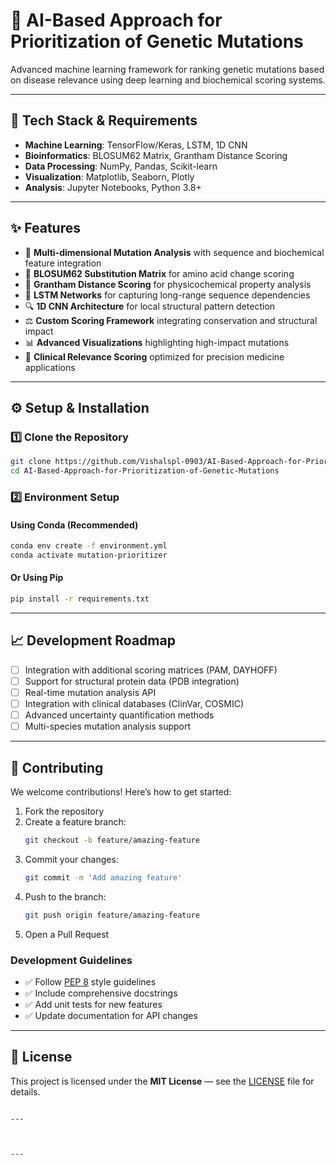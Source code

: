 # 🧬 AI-Based Approach for Prioritization of Genetic Mutations

Advanced machine learning framework for ranking genetic mutations based on disease relevance using deep learning and biochemical scoring systems.

---

## 🔧 Tech Stack & Requirements

- **Machine Learning**: TensorFlow/Keras, LSTM, 1D CNN
- **Bioinformatics**: BLOSUM62 Matrix, Grantham Distance Scoring
- **Data Processing**: NumPy, Pandas, Scikit-learn
- **Visualization**: Matplotlib, Seaborn, Plotly
- **Analysis**: Jupyter Notebooks, Python 3.8+

---

## ✨ Features

- 🧬 **Multi-dimensional Mutation Analysis** with sequence and biochemical feature integration
- 🔗 **BLOSUM62 Substitution Matrix** for amino acid change scoring
- 📏 **Grantham Distance Scoring** for physicochemical property analysis
- 🧠 **LSTM Networks** for capturing long-range sequence dependencies
- 🔍 **1D CNN Architecture** for local structural pattern detection
- ⚖️ **Custom Scoring Framework** integrating conservation and structural impact
- 📊 **Advanced Visualizations** highlighting high-impact mutations
- 🎯 **Clinical Relevance Scoring** optimized for precision medicine applications

---

## ⚙️ Setup & Installation

### 1️⃣ Clone the Repository

```bash
git clone https://github.com/Vishalspl-0903/AI-Based-Approach-for-Prioritization-of-Genetic-Mutations.git
cd AI-Based-Approach-for-Prioritization-of-Genetic-Mutations
```

### 2️⃣ Environment Setup

#### Using Conda (Recommended)

```bash
conda env create -f environment.yml
conda activate mutation-prioritizer
```

#### Or Using Pip

```bash
pip install -r requirements.txt
```

---

## 📈 Development Roadmap

- [ ] Integration with additional scoring matrices (PAM, DAYHOFF)
- [ ] Support for structural protein data (PDB integration)
- [ ] Real-time mutation analysis API
- [ ] Integration with clinical databases (ClinVar, COSMIC)
- [ ] Advanced uncertainty quantification methods
- [ ] Multi-species mutation analysis support

---

## 🤝 Contributing

We welcome contributions! Here’s how to get started:

1. Fork the repository
2. Create a feature branch:  
   ```bash
   git checkout -b feature/amazing-feature
   ```
3. Commit your changes:  
   ```bash
   git commit -m 'Add amazing feature'
   ```
4. Push to the branch:  
   ```bash
   git push origin feature/amazing-feature
   ```
5. Open a Pull Request

### Development Guidelines

- ✅ Follow [PEP 8](https://pep8.org/) style guidelines
- ✅ Include comprehensive docstrings
- ✅ Add unit tests for new features
- ✅ Update documentation for API changes

---

## 📜 License

This project is licensed under the **MIT License** — see the [LICENSE](LICENSE) file for details.
```

---



---

